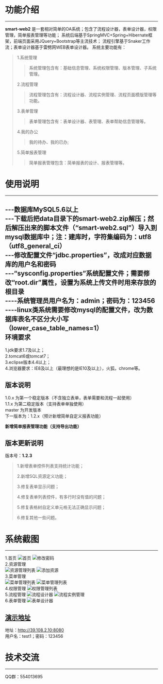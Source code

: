 功能介绍
=========
---------
**smart-web2** 是一套相对简单的OA系统；包含了流程设计器，表单设计器，权限管理，简单报表管理等功能；
系统后端基于SpringMVC+Spring+Hibernate框架，前端页面采用JQuery+Bootstrap等主流技术；
流程引擎基于Snaker工作流；表单设计器基于雷劈网WEB表单设计器。
系统主要功能有：
 >1.系统管理
 >>系统管理包含有：基础信息管理、系统权限管理、版本管理、子系统管理。
 >
 >2.流程管理
 >>流程管理包含有：流程设计器、流程实例管理、流程页面模版管理等功能。
 >
 >3.表单管理
 >>表单管理包含有：表单设计器、表管理、表单帮助信息管理等。
 >
 >4.我的办公
 >>我的待办、我的已办;
 >
 >5.简单报表管理
 >>简单报表管理包含：简单报表的设计、报表管理等。

使用说明
=======
-------
---数据库MySQL5.6以上 <br/>
---下载后把data目录下的smart-web2.zip解压；然后解压出来的脚本文件（“smart-web2.sql”）导入到mysql数据库中；注：建库时，字符集编码为：utf8（utf8_general_ci）<br/>
---修改配置文件“jdbc.properties”，改成对应数据库的用户名和密码 <br/>
---“sysconfig.properties”系统配置文件；需要修改“root.dir”属性，设置为系统上传文件时用来存放的根目录 <br/>
----系统管理员用户名为：admin；密码为：123456 <br/>
----linux类系统需要修改mysql的配置文件，改为数据库表名不区分大小写（lower_case_table_names=1） <br />
环境要求
------------
1.jdk要求1.7及以上；<br />
2.tomcat6或tomcat7； <br />
3.eclipse版本4.4以上；<br />
4.浏览器要求：IE8及以上（最理想的是IE10及以上），火狐，chrome等。<br />

版本说明
----------
1.0.x 为第一个稳定版本（不含独立表单，表单需要和流程一起使用）<br />
1.1.x 为第二稳定版本（支持表单单独使用）<br />
master 为开发版本 <br />
下一版本为：1.2.x（预计新增简单自定义报表功能）<br />

**新增简单报表管理功能（支持导出功能）**<br />

版本更新说明
-------------
版本号：**1.2.3** <br/>
> 1.新增表单控件列表支持统计功能；
>
> 2.新增SQL资源定义功能；
>
> 3.修复表单显示问题；
>
> 4.修复表单列表控件，有多行时没有值的问题；
>
> 5.修复表格树自定义单元格无法正确显示问题；
>
> 6.修复其他一些问题。
>


系统截图
=========
---------
 1.首页
![首页](https://git.oschina.net/bcworld/smart-web2/raw/master/screenshot/0001.png)
![修改密码](https://git.oschina.net/bcworld/smart-web2/raw/master/screenshot/0008.png)
 <br />
 2.资源管理 <br />
![资源管理列表](https://git.oschina.net/bcworld/smart-web2/raw/master/screenshot/0002.png)
![添加资源](https://git.oschina.net/bcworld/smart-web2/raw/master/screenshot/0009.png)
<br />
 3.菜单管理 <br />
![菜单管理列表](https://git.oschina.net/bcworld/smart-web2/raw/master/screenshot/0003.png)
![菜单管理列表](https://git.oschina.net/bcworld/smart-web2/raw/master/screenshot/0010.png)
 <br />
 4.权限管理
![权限管理列表](https://git.oschina.net/bcworld/smart-web2/raw/master/screenshot/0004.png)
 <br />
 5.流程管理
![流程设计器](https://git.oschina.net/bcworld/smart-web2/raw/master/screenshot/0005.png)
![流程实例管理](https://git.oschina.net/bcworld/smart-web2/raw/master/screenshot/0006.png)
 <br />
 6.表单管理
![表单设计器](https://git.oschina.net/bcworld/smart-web2/raw/master/screenshot/0007.png)

[演示地址](http://39.108.2.10:8080)
-------
地址：http://39.108.2.10:8080 <br/>
用户名：test1；密码：123456

技术交流
========
--------
QQ群：554013695
